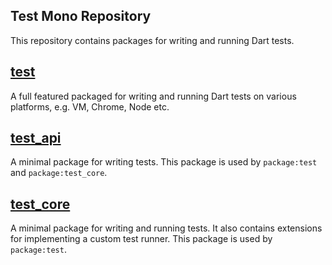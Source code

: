 ## Test Mono Repository

This repository contains packages for writing and running Dart tests.

## [test](https://github.com/dart-lang/test/blob/master/pkgs/test/README.md)

A full featured packaged for writing and running Dart tests on various platforms,
e.g. VM, Chrome, Node etc.


## [test_api](https://github.com/dart-lang/test/blob/master/pkgs/test_api/README.md)

A minimal package for writing tests. This package is used by `package:test` and
`package:test_core`.

## [test_core](https://github.com/dart-lang/test/blob/master/pkgs/test_core/README.md)

A minimal package for writing and running tests. It also contains extensions for
implementing a custom test runner. This package is used by `package:test`.
